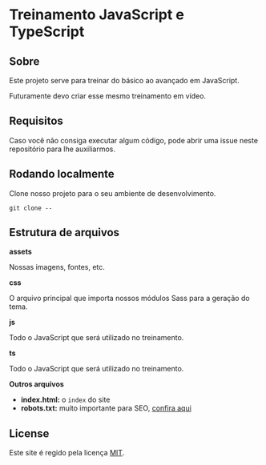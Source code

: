 # Treinamento JavaScript e TypeScript

## Sobre

Este projeto serve para treinar do básico ao avançado em JavaScript.

Futuramente devo criar esse mesmo treinamento em vídeo.

## Requisitos

Caso você não consiga executar algum código, pode abrir uma issue neste repositório para lhe auxiliarmos.

## Rodando localmente

Clone nosso projeto para o seu ambiente de desenvolvimento.

```shell
git clone --
```


## Estrutura de arquivos

**assets**

Nossas imagens, fontes, etc.


**css**

O arquivo principal que importa nossos módulos Sass para a geração do tema.


**js**

Todo o JavaScript que será utilizado no treinamento.


**ts**

Todo o JavaScript que será utilizado no treinamento.


**Outros arquivos**

- **index.html:** o `index` do site
- **robots.txt:** muito importante para SEO, [confira aqui](http://www.robotstxt.org/robotstxt.html)

## License

Este site é regido pela licença [MIT](LICENSE-SITE).